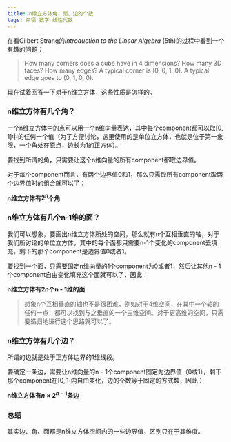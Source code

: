 ```yaml
---
title: n维立方体角、面、边的个数
tags: 杂项 数学 线性代数
---
```


在看Gilbert Strang的*Introduction to the Linear Algebra* (5th)的过程中看到一个有趣的问题：

> How many corners does a cube have in 4 dimensions? How many 3D faces? How many edges? A typical corner is (0, 0, 1, 0). A typical edge goes to (0, 1, 0, 0).

现在试着回答一下对于n维立方体，这些性质是怎样的。

### n维立方体有几个角？

一个n维立方体中的点可以用一个n维向量表达，其中每个component都可以取$[0, 1]$中的任何一个值（为了方便讨论，这里使用的是单位立方体，也就是位于第一象限，一个角处在原点，边长为1的正方体）。

要找到所谓的角，只需要让这个n维向量的所有component都取边界值。

对于每个component而言，有两个边界值0和1，那么只需取所有component取两个边界值时的组合就可以了：

**n维立方体有$2^n$个角**

### n维立方体有几个n-1维的面？

我们可以想象，要画出n维立方体所处的空间，那么就有n个互相垂直的轴，对于我们所讨论的单位立方体，其中的每个面都只需要n-1个变化的component去填充，剩下的那个component是边界值0或者1。

要找到一个面，只需要固定n维向量的1个component为0或者1，然后让其他n - 1个component自由变化填充这个面就可以了，因此：

**n维立方体有$2n$个n - 1维的面**

> 想象n个互相垂直的轴也不是很困难，例如对于4维空间，在其中一个轴的任何一点，都可以找到与之垂直的一个三维空间。对于更高维的空间，只需要递归地进行这个思路就可以了。

### n维立方体有几个边？

所谓的边就是处于正方体边界的1维线段。

要确定一条边，需要让n维向量的n - 1个component固定为边界值（0或1），剩下那个component在$[0, 1]$内自由变化，边的个数等于固定的方式数，因此：

**n维立方体有$n × 2^{n-1}$条边**

### 总结

其实边、角、面都是n维立方体空间内的一些边界值，区别只在于其维度。
